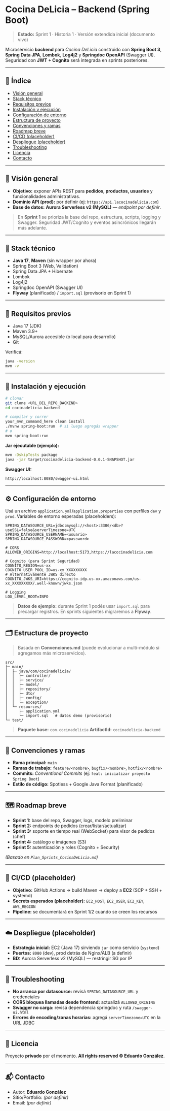 # Cocina DeLicia – Backend (Spring Boot)

> **Estado:** Sprint 1 · Historia 1 · Versión extendida inicial (documento vivo)

Microservicio **backend** para *Cocina DeLicia* construido con **Spring Boot 3**, **Spring Data JPA**, **Lombok**, **Log4j2** y **Springdoc OpenAPI** (Swagger UI). Seguridad con **JWT + Cognito** será integrada en sprints posteriores.

---

## 🧭 Índice

* [Visión general](#-visión-general)
* [Stack técnico](#-stack-técnico)
* [Requisitos previos](#-requisitos-previos)
* [Instalación y ejecución](#-instalación-y-ejecución)
* [Configuración de entorno](#-configuración-de-entorno)
* [Estructura de proyecto](#-estructura-de-proyecto)
* [Convenciones y ramas](#-convenciones-y-ramas)
* [Roadmap breve](#-roadmap-breve)
* [CI/CD (placeholder)](#-cicd-placeholder)
* [Despliegue (placeholder)](#-despliegue-placeholder)
* [Troubleshooting](#-troubleshooting)
* [Licencia](#-licencia)
* [Contacto](#-contacto)

---

## 🎯 Visión general

* **Objetivo:** exponer APIs REST para **pedidos, productos, usuarios** y funcionalidades administrativas.
* **Dominio API (prod):** por definir (ej: `https://api.lacocinadelicia.com`)
* **Base de datos:** **Aurora Serverless v2 (MySQL)** — *endpoint por definir*.

> En **Sprint 1** se prioriza la base del repo, estructura, scripts, logging y Swagger. Seguridad JWT/Cognito y eventos asincrónicos llegarán más adelante.

---

## 🧪 Stack técnico

* **Java 17**, **Maven** (sin wrapper por ahora)
* Spring Boot 3 (Web, Validation)
* Spring Data JPA + Hibernate
* Lombok
* Log4j2
* Springdoc OpenAPI (Swagger UI)
* **Flyway** (planificado) / `import.sql` (provisorio en Sprint 1)

---

## 🔧 Requisitos previos

* Java 17 (JDK)
* Maven 3.9+
* MySQL/Aurora accesible (o local para desarrollo)
* Git

Verificá:

```bash
java -version
mvn -v
```

---

## 🚀 Instalación y ejecución

```bash
# clonar
git clone <URL_DEL_REPO_BACKEND>
cd cocinadelicia-backend

# compilar y correr
your_mvn_command_here clean install
./mvnw spring-boot:run  # si luego agregás wrapper
# o
mvn spring-boot:run
```

**Jar ejecutable (ejemplo):**

```bash
mvn -DskipTests package
java -jar target/cocinadelicia-backend-0.0.1-SNAPSHOT.jar
```

**Swagger UI:**

```
http://localhost:8080/swagger-ui.html
```

---

## ⚙️ Configuración de entorno

Usá un archivo `application.yml`/`application.properties` con perfiles `dev` y `prod`. Variables de entorno esperadas (placeholders):

```properties
SPRING_DATASOURCE_URL=jdbc:mysql://<host>:3306/<db>?useSSL=false&serverTimezone=UTC
SPRING_DATASOURCE_USERNAME=<usuario>
SPRING_DATASOURCE_PASSWORD=<password>

# CORS
ALLOWED_ORIGINS=http://localhost:5173,https://lacocinadelicia.com

# Cognito (para Sprint Seguridad)
COGNITO_REGION=us-xx
COGNITO_USER_POOL_ID=us-xx_XXXXXXXXX
# Alternativamente JWKS directo
COGNITO_JWKS_URI=https://cognito-idp.us-xx.amazonaws.com/us-xx_XXXXXXXXX/.well-known/jwks.json

# Logging
LOG_LEVEL_ROOT=INFO
```

> **Datos de ejemplo:** durante Sprint 1 podés usar `import.sql` para precargar registros. En sprints siguientes migraremos a **Flyway**.

---

## 🗂️ Estructura de proyecto

> Basada en **Convenciones.md** (puede evolucionar a multi-módulo si agregamos más microservicios).

```
src/
├─ main/
│  ├─ java/com/cocinadelicia/
│  │  ├─ controller/
│  │  ├─ service/
│  │  ├─ model/
│  │  ├─ repository/
│  │  ├─ dto/
│  │  ├─ config/
│  │  └─ exception/
│  └─ resources/
│     ├─ application.yml
│     └─ import.sql   # datos demo (provisorio)
└─ test/
```

> **Paquete base:** `com.cocinadelicia`
> **ArtifactId:** `cocinadelicia-backend`

---

## 🔀 Convenciones y ramas

* **Rama principal:** `main`
* **Ramas de trabajo:** `feature/<nombre>`, `bugfix/<nombre>`, `hotfix/<nombre>`
* **Commits:** *Conventional Commits* (ej: `feat: inicializar proyecto Spring Boot`)
* **Estilo de código:** Spotless + Google Java Format (planificado)

---

## 🗺️ Roadmap breve

* **Sprint 1:** base del repo, Swagger, logs, modelo preliminar
* **Sprint 2:** endpoints de pedidos (crear/listar/actualizar)
* **Sprint 3:** soporte en tiempo real (WebSocket) para visor de pedidos (chef)
* **Sprint 4:** catálogo e imágenes (S3)
* **Sprint 5:** autenticación y roles (Cognito + Security)

*(Basado en `Plan_Sprints_CocinaDeLicia.md`)*

---

## 🔄 CI/CD (placeholder)

* **Objetivo:** GitHub Actions → build Maven → deploy a **EC2** (SCP + SSH + systemd)
* **Secrets esperados (placeholder):** `EC2_HOST`, `EC2_USER`, `EC2_KEY`, `AWS_REGION`
* **Pipeline:** se documentará en Sprint 1/2 cuando se creen los recursos

---

## ☁️ Despliegue (placeholder)

* **Estrategia inicial:** EC2 (Java 17) sirviendo `jar` como servicio (`systemd`)
* **Puertos:** `8080` (dev), prod detrás de Nginx/ALB (a definir)
* **BD:** Aurora Serverless v2 (MySQL) — restringir SG por IP

---

## 🧰 Troubleshooting

* **No arranca por datasource:** revisá `SPRING_DATASOURCE_URL` y credenciales
* **CORS bloquea llamadas desde frontend:** actualizá `ALLOWED_ORIGINS`
* **Swagger no carga:** revisá dependencia springdoc y ruta `/swagger-ui.html`
* **Errores de encoding/zonas horarias:** agregá `serverTimezone=UTC` en la URL JDBC

---

## 📄 Licencia

Proyecto **privado** por el momento. **All rights reserved © Eduardo González**.

---

## 📬 Contacto

* Autor: **Eduardo González**
* Sitio/Portfolio: *(por definir)*
* Email: *(por definir)*
